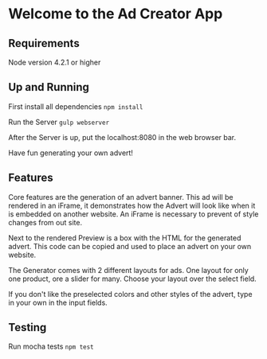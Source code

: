 # Welcome to the Ad Creator App

## Requirements
Node version 4.2.1 or higher

## Up and Running
First install all dependencies
`npm install`

Run the Server 
`gulp webserver`

After the Server is up, put the localhost:8080 in the web browser bar.

Have fun generating your own advert!

## Features
Core features are the generation of an advert banner. This ad will be rendered in
an iFrame, it demonstrates how the Advert will look like when it is embedded on another website.
An iFrame is necessary to prevent of style changes from out site.

Next to the rendered Preview is a box with the HTML for the generated advert. 
This code can be copied and used to place an advert on your own website.

The Generator comes with 2 different layouts for ads. One layout for only one product, ore a slider for many.
Choose your layout over the select field.

If you don't like the preselected colors and other styles of the advert, type in your own in the input fields.

## Testing

Run mocha tests
`npm test`